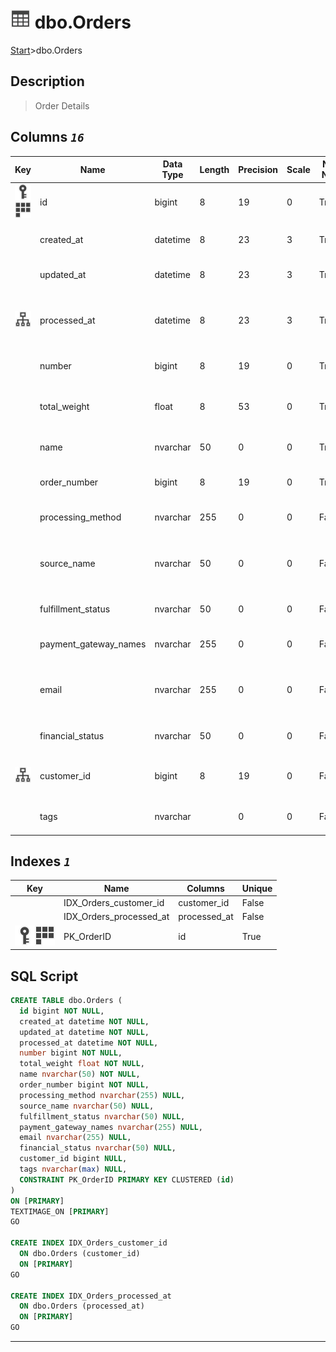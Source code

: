 # ![logo](../Images/table.svg) dbo.Orders

[Start](../start.md)>dbo.Orders

## [](#Description) Description

> Order Details

## [](#Columns) Columns _`16`_

| Key                                                                                                                         | Name                   | Data Type | Length | Precision | Scale | Not Null | Description                                                 |
|-----------------------------------------------------------------------------------------------------------------------------|------------------------|-----------|--------|-----------|-------|----------|-------------------------------------------------------------|
|[![Primary Key PK_OrderID](../Images/primarykey.svg)](#Indexes)[![Cluster Key PK_OrderID](../Images/Cluster.svg)](#Indexes)|id|bigint|8|19|0|True|Order ID|
||created_at|datetime|8|23|3|True|Datetime order was created|
||updated_at|datetime|8|23|3|True|Datetime order was updated|
|[![Indexes IDX_Orders_processed_at](../Images/index.svg)](#Indexes)|processed_at|datetime|8|23|3|True|Datetime order was processed - used for analytics|
||number|bigint|8|19|0|True|Numeric order number|
||total_weight|float|8|53|0|True|Total weight of items ordered|
||name|nvarchar|50|0|0|True|Order number and prefix|
||order_number|bigint|8|19|0|True|Padded number of order|
||processing_method|nvarchar|255|0|0|False|Charge processing method|
||source_name|nvarchar|50|0|0|False|The method which the order was placed|
||fulfillment_status|nvarchar|50|0|0|False|Tracking status of order|
||payment_gateway_names|nvarchar|255|0|0|False|Payment processing method|
||email|nvarchar|255|0|0|False|Email address of customer that placed order|
||financial_status|nvarchar|50|0|0|False|The status of the payment|
|[![Indexes IDX_Orders_customer_id](../Images/index.svg)](#Indexes)|customer_id|bigint|8|19|0|False|ID of customer that placed order|
||tags|nvarchar||0|0|False|Tags applied to the order|

## [](#Indexes) Indexes _`1`_

|Key|Name|Columns|Unique|
|:---:|---|---|---|
||IDX_Orders_customer_id|customer_id|False|
||IDX_Orders_processed_at|processed_at|False|
|[![Primary Key PK_OrderID](../Images/primarykey.svg)](#Indexes)[![Cluster Key PK_OrderID](../Images/Cluster.svg)](#Indexes)|PK_OrderID|id|True|

## [](#SqlScript) SQL Script

```SQL
CREATE TABLE dbo.Orders (
  id bigint NOT NULL,
  created_at datetime NOT NULL,
  updated_at datetime NOT NULL,
  processed_at datetime NOT NULL,
  number bigint NOT NULL,
  total_weight float NOT NULL,
  name nvarchar(50) NOT NULL,
  order_number bigint NOT NULL,
  processing_method nvarchar(255) NULL,
  source_name nvarchar(50) NULL,
  fulfillment_status nvarchar(50) NULL,
  payment_gateway_names nvarchar(255) NULL,
  email nvarchar(255) NULL,
  financial_status nvarchar(50) NULL,
  customer_id bigint NULL,
  tags nvarchar(max) NULL,
  CONSTRAINT PK_OrderID PRIMARY KEY CLUSTERED (id)
)
ON [PRIMARY]
TEXTIMAGE_ON [PRIMARY]
GO

CREATE INDEX IDX_Orders_customer_id
  ON dbo.Orders (customer_id)
  ON [PRIMARY]
GO

CREATE INDEX IDX_Orders_processed_at
  ON dbo.Orders (processed_at)
  ON [PRIMARY]
GO
```

___
